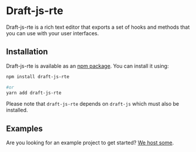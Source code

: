 # Draft-js-rte

Draft-js-rte is a rich text editor that exports a set of hooks and methods that you can use with your user interfaces.

## Installation

Draft-js-rte is available as an [npm package](https://www.npmjs.com/package/draft-js-rte). You can install it using:

```sh
npm install draft-js-rte

#or
yarn add draft-js-rte
```

Please note that `draft-js-rte` depends on `draft-js` which must also be installed.

## Examples

Are you looking for an example project to get started? [We host some](https://github.com/romainleduc/draft-js-rte/tree/master/examples).

